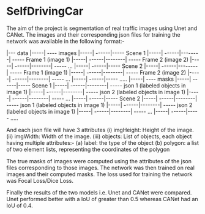 # SelfDrivingCar

The aim of the project is segmentation of real traffic images using Unet and CANet. The images and their corresponding json files for training the network was 
available in the following format:-

|--- data
|-----| ---- images
|-----| ------|----- Scene 1
|-----| ------|--------| ----- Frame 1 (image 1)
|-----| ------|--------| ----- Frame 2 (image 2)
|-----| ------|--------| ----- ...
|-----| ------|----- Scene 2
|-----| ------|--------| ----- Frame 1 (image 1)
|-----| ------|--------| ----- Frame 2 (image 2)
|-----| ------|--------| ----- ...
|-----| ------|----- .....
|-----| ---- masks
|-----| ------|----- Scene 1
|-----| ------|--------| ----- json 1 (labeled objects in image 1)
|-----| ------|--------| ----- json 2 (labeled objects in image 1)
|-----| ------|--------| ----- ...
|-----| ------|----- Scene 2
|-----| ------|--------| ----- json 1 (labeled objects in image 1)
|-----| ------|--------| ----- json 2 (labeled objects in image 1)
|-----| ------|--------| ----- ...
|-----| ------|----- .....

And each json file will have 3 attributes
    (i) imgHeight: Height of the image.
    (ii) imgWidth: Width of the image.
    (iii) objects: List of objects, each object having multiple attributes:-
        (a) label: the type of the object
        (b) polygon: a list of two element lists, representing the coordinates of the polygon
        
 The true masks of images were computed using the attributes of the json files corresponding to those images. The network was then trained on real images and their
 computed masks. The loss used for training the network was Focal Loss/Dice Loss.
 
 Finally the results of the two models i.e. Unet and CANet were compared. Unet performed better with a IoU of greater than 0.5 whereas CANet had an IoU of 0.4.
 
